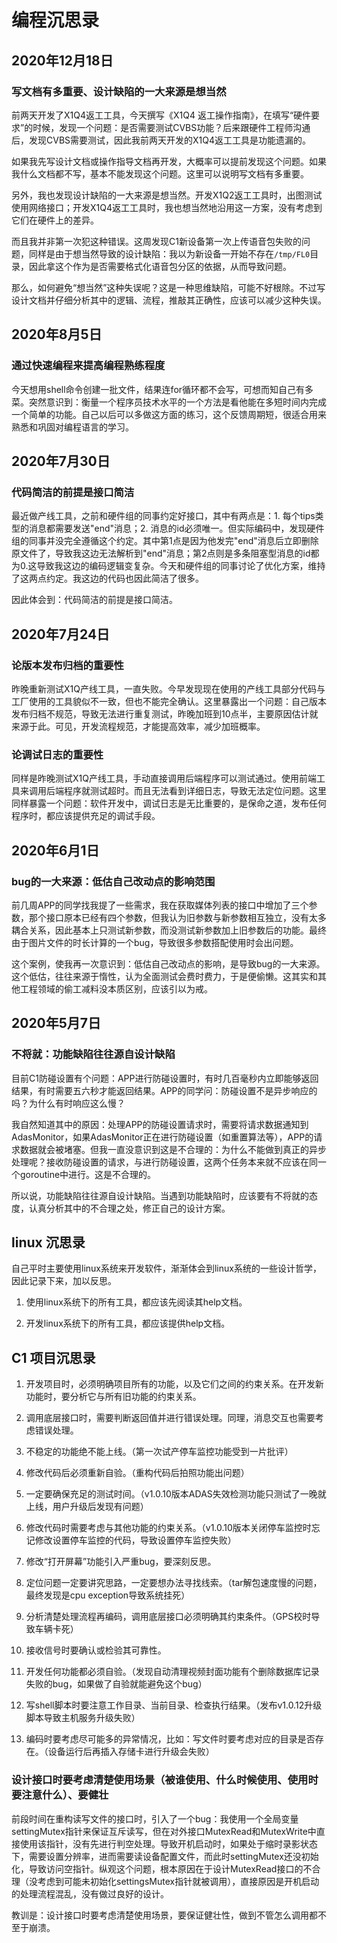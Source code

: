 # 编程沉思录

## 2020年12月18日

### 写文档有多重要、设计缺陷的一大来源是想当然

前两天开发了X1Q4返工工具，今天撰写《X1Q4 返工操作指南》，在填写“硬件要求”的时候，发现一个问题：是否需要测试CVBS功能？后来跟硬件工程师沟通后，发现CVBS需要测试，因此我前两天开发的X1Q4返工工具是功能遗漏的。

如果我先写设计文档或操作指导文档再开发，大概率可以提前发现这个问题。如果我什么文档都不写，基本不能发现这个问题。这里可以说明写文档有多重要。

另外，我也发现设计缺陷的一大来源是想当然。开发X1Q2返工工具时，出图测试使用网络接口；开发X1Q4返工工具时，我也想当然地沿用这一方案，没有考虑到它们在硬件上的差异。

而且我并非第一次犯这种错误。这周发现C1新设备第一次上传语音包失败的问题，同样是由于想当然导致的设计缺陷：我以为新设备一开始不存在`/tmp/FL0`目录，因此拿这个作为是否需要格式化语音包分区的依据，从而导致问题。

那么，如何避免“想当然”这种失误呢？这是一种思维缺陷，可能不好根除。不过写设计文档并仔细分析其中的逻辑、流程，推敲其正确性，应该可以减少这种失误。

## 2020年8月5日

### 通过快速编程来提高编程熟练程度

今天想用shell命令创建一批文件，结果连for循环都不会写，可想而知自己有多菜。突然意识到：衡量一个程序员技术水平的一个方法是看他能在多短时间内完成一个简单的功能。自己以后可以多做这方面的练习，这个反馈周期短，很适合用来熟悉和巩固对编程语言的学习。

## 2020年7月30日

### 代码简洁的前提是接口简洁

最近做产线工具，之前和硬件组的同事约定好接口，其中有两点是：1. 每个tips类型的消息都需要发送"end"消息；2. 消息的id必须唯一。但实际编码中，发现硬件组的同事并没完全遵循这个约定。其中第1点是因为他发完"end"消息后立即删除原文件了，导致我这边无法解析到"end"消息；第2点则是多条阻塞型消息的id都为0.这导致我这边的编码逻辑变复杂。今天和硬件组的同事讨论了优化方案，维持了这两点约定。我这边的代码也因此简洁了很多。

因此体会到：代码简洁的前提是接口简洁。

## 2020年7月24日

### 论版本发布归档的重要性

昨晚重新测试X1Q产线工具，一直失败。今早发现现在使用的产线工具部分代码与工厂使用的工具貌似不一致，但也不能完全确认。这里暴露出一个问题：自己版本发布归档不规范，导致无法进行重复测试，昨晚加班到10点半，主要原因估计就来源于此。可见，开发流程规范，才能提高效率，减少加班概率。

### 论调试日志的重要性

同样是昨晚测试X1Q产线工具，手动直接调用后端程序可以测试通过。使用前端工具来调用后端程序就测试超时。而且无法看到详细日志，导致无法定位问题。这里同样暴露一个问题：软件开发中，调试日志是无比重要的，是保命之道，发布任何程序时，都应该提供充足的调试手段。

## 2020年6月1日

### bug的一大来源：低估自己改动点的影响范围

前几周APP的同学找我提了一些需求，我在获取媒体列表的接口中增加了三个参数，那个接口原本已经有四个参数，但我认为旧参数与新参数相互独立，没有太多耦合关系，因此基本上只测试新参数，而没测试新参数加上旧参数后的功能。最终由于图片文件的时长计算的一个bug，导致很多参数搭配使用时会出问题。

这个案例，使我再一次意识到：低估自己改动点的影响，是导致bug的一大来源。这个低估，往往来源于惰性，认为全面测试会费时费力，于是便偷懒。这其实和其他工程领域的偷工减料没本质区别，应该引以为戒。

## 2020年5月7日

### 不将就：功能缺陷往往源自设计缺陷

目前C1防碰设置有个问题：APP进行防碰设置时，有时几百毫秒内立即能够返回结果，有时需要五六秒才能返回结果。APP的同学问：防碰设置不是异步响应的吗？为什么有时响应这么慢？

我自然知道其中的原因：处理APP的防碰设置请求时，需要将请求数据通知到AdasMonitor，如果AdasMonitor正在进行防碰设置（如重置算法等），APP的请求数据就会被堵塞。但我一直没意识到这是不合理的：为什么不能做到真正的异步处理呢？接收防碰设置的请求，与进行防碰设置，这两个任务本来就不应该在同一个goroutine中进行。这是不合理的。

所以说，功能缺陷往往源自设计缺陷。当遇到功能缺陷时，应该要有不将就的态度，认真分析其中的不合理之处，修正自己的设计方案。

## linux 沉思录

自己平时主要使用linux系统来开发软件，渐渐体会到linux系统的一些设计哲学，因此记录下来，加以反思。

1. 使用linux系统下的所有工具，都应该先阅读其help文档。

2. 开发linux系统下的所有工具，都应该提供help文档。

## C1 项目沉思录

1. 开发项目时，必须明确项目所有的功能，以及它们之间的约束关系。在开发新功能时，要分析它与所有旧功能的约束关系。

2. 调用底层接口时，需要判断返回值并进行错误处理。同理，消息交互也需要考虑错误处理。

3. 不稳定的功能绝不能上线。（第一次试产停车监控功能受到一片批评）

4. 修改代码后必须重新自验。（重构代码后拍照功能出问题）

5. 一定要确保充足的测试时间。（v1.0.10版本ADAS失效检测功能只测试了一晚就上线，用户升级后发现有问题）

6. 修改代码时需要考虑与其他功能的约束关系。（v1.0.10版本关闭停车监控时忘记修改设置停车监控的代码，导致设置停车监控失败）

7. 修改“打开屏幕”功能引入严重bug，要深刻反思。

8. 定位问题一定要讲究思路，一定要想办法寻找线索。（tar解包速度慢的问题，最终发现是cpu exception导致系统挂死）

9. 分析清楚处理流程再编码，调用底层接口必须明确其约束条件。（GPS校时导致车辆卡死）

10. 接收信号时要确认或检验其可靠性。

11. 开发任何功能都必须自验。（发现自动清理视频封面功能有个删除数据库记录失败的bug，如果做了自验就能避免这个bug）

12. 写shell脚本时要注意工作目录、当前目录、检查执行结果。（发布v1.0.12升级脚本导致主机服务升级失败）

13. 编码时要考虑尽可能多的异常情况，比如：写文件时要考虑对应的目录是否存在。（设备运行后再插入存储卡进行升级会失败）

### 设计接口时要考虑清楚使用场景（被谁使用、什么时候使用、使用时要注意什么）、要健壮

前段时间在重构读写文件的接口时，引入了一个bug：我使用一个全局变量settingMutex指针来保证互斥读写，但在对外接口MutexRead和MutexWrite中直接使用该指针，没有先进行判空处理。导致开机启动时，如果处于缩时录影状态下，需要设置分辨率，进而需要读设备配置文件，而此时settingMutex还没初始化，导致访问空指针。纵观这个问题，根本原因在于设计MutexRead接口的不合理（没考虑到可能未初始化settingsMutex指针就被调用），直接原因是开机启动的处理流程混乱，没有做过良好的设计。

教训是：设计接口时要考虑清楚使用场景，要保证健壮性，做到不管怎么调用都不至于崩溃。
